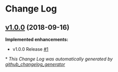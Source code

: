 # Change Log

## [v1.0.0](https://github.com/takupisu/SceneHistory-Unity/tree/v1.0.0) (2018-09-16)
**Implemented enhancements:**

- v1.0.0 Release [\#1](https://github.com/takupisu/SceneHistory-Unity/issues/1)



\* *This Change Log was automatically generated by [github_changelog_generator](https://github.com/skywinder/Github-Changelog-Generator)*